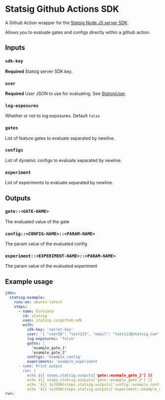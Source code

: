 # Statsig Github Actions SDK

A Github Action wrapper for the [Statsig Node JS server SDK](https://github.com/statsig-io/node-js-server-sdk/).

Allows you to evaluate gates and configs directly within a github action.

## Inputs

### `sdk-key`

**Required** Statsig server SDK key.

### `user`

**Required** User JSON to use for evaluating. See [StatsigUser](https://docs.statsig.com/server/concepts/user).

### `log-exposures`

Whether or not to log exposures. Default `false`

### `gates`

List of feature gates to evaluate separated by newline.

### `configs`

List of dynamic configs to evaluate separated by newline.

### `experiment`

List of experiments to evaluate separated by newline.

## Outputs

### `gate::<GATE-NAME>`

The evaluated value of the gate

### `config::<CONFIG-NAME>::<PARAM-NAME>`

The param value of the evaluated config

### `experiment::<EXPERIMENT-NAME>::<PARAM-NAME>`

The param value of the evaluated experiment

## Example usage

```yaml
jobs:
  statsig-example:
    runs-on: ubuntu-latest
    steps:
      - name: Evaluate
        id: statsig
        uses: statsig-io/github-sdk
        with:
          sdk-key: 'secret-key'
          user: '{ "userID": "test123", "email": "test123@statsig.com" }'
          log-exposures: 'false'
          gates: | 
            'example_gate_1'
            'example_gate_2'
          configs: 'example_config'
          experiments: 'example_experiment
      - name: Print output
        run: |
          echo ${{ steps.statsig.outputs['gate::example_gate_1'] }}
          echo ${{ steps.statsig.outputs['gate::example_gate_2'] }}
          echo '${{ toJSON(steps.statsig.outputs['config::example_config::some key']) }}'
          echo '${{ toJSON(steps.statsig.outputs['experiment::example_experiment::some param']) }}'
run: 
```
